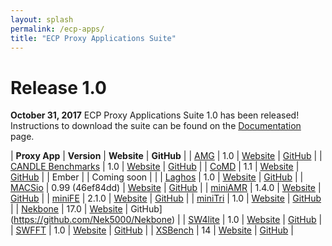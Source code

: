 ```yaml
---
layout: splash
permalink: /ecp-apps/
title: "ECP Proxy Applications Suite"
---
```


# Release 1.0

**October 31, 2017** ECP Proxy Applications Suite 1.0 has been released!
Instructions to download the suite can be found on the
[Documentation](https://exascaleproject.github.io/proxy-apps/docs) page.

| **Proxy App** | **Version** | **Website** | **GitHub** |
| [AMG](https://exascaleproject.github.io/proxy-apps/apps/amg/)        | 1.0   | [Website](https://codesign.llnl.gov/amg2013.php) | [GitHub](https://github.com/LLNL/AMG) |
| [CANDLE Benchmarks](https://exascaleproject.github.io/proxy-apps/apps/candle/)  | 1.0   | [Website](http://candle.cels.anl.gov/) | [GitHub](https://github.com/ECP-CANDLE/Benchmarks) |
| [CoMD](https://exascaleproject.github.io/proxy-apps/apps/comd/)      | 1.1   | [Website](http://www.exmatex.org/comd.html) | [GitHub](https://github.com/ECP-copa/CoMD) |
| Ember | | Coming soon | |
| [Laghos](https://exascaleproject.github.io/proxy-apps/apps/laghos/)  | 1.0   | [Website](https://codesign.llnl.gov/laghos.php) | [GitHub](https://github.com/CEED/Laghos) |
| [MACSio](https://exascaleproject.github.io/proxy-apps/apps/macsio/)  | 0.99 (46ef84dd) | [Website](https://github.com/LLNL/MACSio) | [GitHub](https://github.com/LLNL/MACSio) |
| [miniAMR](https://exascaleproject.github.io/proxy-apps/apps/miniamr) | 1.4.0 | [Website](https://mantevo.org) | [GitHub](https://github.com/Mantevo/miniAMR) |
| [miniFE](https://exascaleproject.github.io/proxy-apps/apps/minife)   | 2.1.0 | [Website](https://mantevo.org) | [GitHub](https://github.com/Mantevo/miniFE) |
| [miniTri](https://exascaleproject.github.io/proxy-apps/apps/minitri) | 1.0   | [Website](https://mantevo.org) | [GitHub](https://github.com/Mantevo/miniTri) |
| [Nekbone](https://exascaleproject.github.io/proxy-apps/apps/nekbone) | 17.0  | [Website](	http://cesar.mcs.anl.gov/content/software/thermal_hydraulics) | GitHub](https://github.com/Nek5000/Nekbone) |
| [SW4lite](https://exascaleproject.github.io/proxy-apps/apps/sw4lite) | 1.0   | [Website](https://geodynamics.org/cig/software/sw4) | [GitHub](https://github.com/geodynamics/sw4lite) |
| [SWFFT](https://exascaleproject.github.io/proxy-apps/apps/swfft)     | 1.0   | [Website](https://xgitlab.cels.anl.gov/hacc/SWFFT) | [GitHub](https://xgitlab.cels.anl.gov/hacc/SWFFT) |
| [XSBench](https://exascaleproject.github.io/proxy-apps/apps/xsbench) | 14    | [Website](https://github.com/ANL-CESAR/XSBench) | [GitHub](https://github.com/ANL-CESAR/XSBench) |
